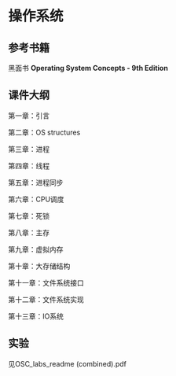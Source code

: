 # 操作系统
## 参考书籍
黑面书 **Operating System Concepts - 9th Edition**

## 课件大纲
第一章：引言

第二章：OS structures

第三章：进程

第四章：线程

第五章：进程同步

第六章：CPU调度

第七章：死锁

第八章：主存

第九章：虚拟内存

第十章：大存储结构

第十一章：文件系统接口

第十二章：文件系统实现

第十三章：IO系统

## 实验
见OSC_labs_readme (combined).pdf
